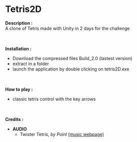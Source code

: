 # Tetris2D

<B>Description :</B><br>
A clone of Tetris made with Unity in 2 days for the challenge
<br><br><br>

<B>Installation :</B>
- Download the compressed files Build_2.0 (lastest version)
- extract in a folder
- launch the application by double clicking on tetris2D.exe
</br></br></br>

<B>How to play :</B>
- classic tetris control with the key arrows
</br></br></br>

<B>Credits :</B>

   - <B> AUDIO</B>
     - Twister Tetris, <I>by Poinl</I> <a href = https://opengameart.org/content/twister-tetris>(music webpage)</a></br></br>
